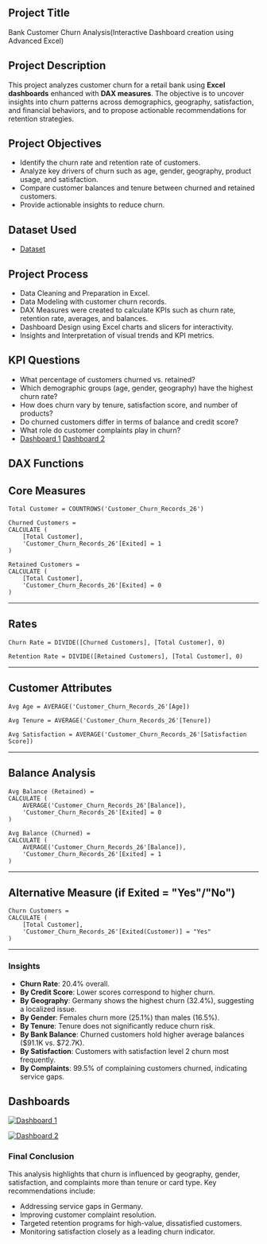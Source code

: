 ## Project Title
Bank Customer Churn Analysis(Interactive Dashboard creation using Advanced Excel)
## Project Description
This project analyzes customer churn for a retail bank using **Excel dashboards** enhanced with **DAX measures**. The objective is to uncover insights into churn patterns across demographics, geography, satisfaction, and financial behaviors, and to propose actionable recommendations for retention strategies.
## Project Objectives
- Identify the churn rate and retention rate of customers.
- Analyze key drivers of churn such as age, gender, geography, product usage, and satisfaction.
- Compare customer balances and tenure between churned and retained customers.
- Provide actionable insights to reduce churn.
## Dataset Used
- <a href="https://github.com/Jonathan-Analyst/Bank-Customer-Churn-Analysis/blob/main/bank%20churn.xlsx">Dataset</a>
## Project Process
- Data Cleaning and Preparation in Excel.
- Data Modeling with customer churn records.
- DAX Measures were created to calculate KPIs such as churn rate, retention rate, averages, and balances.
- Dashboard Design using Excel charts and slicers for interactivity.
- Insights and Interpretation of visual trends and KPI metrics.
## KPI Questions
- What percentage of customers churned vs. retained?
- Which demographic groups (age, gender, geography) have the highest churn rate?
- How does churn vary by tenure, satisfaction score, and number of products?
- Do churned customers differ in terms of balance and credit score?
- What role do customer complaints play in churn?
- <a href="https://github.com/Jonathan-Analyst/Bank-Customer-Churn-Analysis/blob/main/picture1.png">Dashboard 1<a/>
<a href="https://github.com/Jonathan-Analyst/Bank-Customer-Churn-Analysis/blob/main/Picture2.png">Dashboard 2<a/>
## DAX Functions
## Core Measures
```DAX
Total Customer = COUNTROWS('Customer_Churn_Records_26')

Churned Customers = 
CALCULATE (
    [Total Customer],
    'Customer_Churn_Records_26'[Exited] = 1
)

Retained Customers = 
CALCULATE (
    [Total Customer],
    'Customer_Churn_Records_26'[Exited] = 0
)
```

---

## Rates
```DAX
Churn Rate = DIVIDE([Churned Customers], [Total Customer], 0)

Retention Rate = DIVIDE([Retained Customers], [Total Customer], 0)
```

---

## Customer Attributes
```DAX
Avg Age = AVERAGE('Customer_Churn_Records_26'[Age])

Avg Tenure = AVERAGE('Customer_Churn_Records_26'[Tenure])

Avg Satisfaction = AVERAGE('Customer_Churn_Records_26'[Satisfaction Score])
```

---

## Balance Analysis
```DAX
Avg Balance (Retained) = 
CALCULATE (
    AVERAGE('Customer_Churn_Records_26'[Balance]),
    'Customer_Churn_Records_26'[Exited] = 0
)

Avg Balance (Churned) = 
CALCULATE (
    AVERAGE('Customer_Churn_Records_26'[Balance]),
    'Customer_Churn_Records_26'[Exited] = 1
)
```

---

## Alternative Measure (if Exited = "Yes"/"No")
```DAX
Churn Customers = 
CALCULATE (
    [Total Customer],
    'Customer_Churn_Records_26'[Exited(Customer)] = "Yes"
)
```

---


### Insights
- **Churn Rate**: 20.4% overall.
- **By Credit Score**: Lower scores correspond to higher churn.
- **By Geography**: Germany shows the highest churn (32.4%), suggesting a localized issue.
- **By Gender**: Females churn more (25.1%) than males (16.5%).
- **By Tenure**: Tenure does not significantly reduce churn risk.
- **By Bank Balance**: Churned customers hold higher average balances ($91.1K vs. $72.7K).
- **By Satisfaction**: Customers with satisfaction level 2 churn most frequently.
- **By Complaints**: 99.5% of complaining customers churned, indicating service gaps.
## Dashboards
  
[![Dashboard 1](https://github.com/Jonathan-Analyst/Bank-Customer-Churn-Analysis/blob/main/picture1.png)](https://github.com/Jonathan-Analyst/Bank-Customer-Churn-Analysis/blob/main/picture1.png)
 
[![Dashboard 2](https://github.com/Jonathan-Analyst/Bank-Customer-Churn-Analysis/blob/main/Picture2.png)](https://github.com/Jonathan-Analyst/Bank-Customer-Churn-Analysis/blob/main/Picture2.png)

### Final Conclusion
This analysis highlights that churn is influenced by geography, gender, satisfaction, and complaints more than tenure or card type. Key recommendations include:
- Addressing service gaps in Germany.
- Improving customer complaint resolution.
- Targeted retention programs for high-value, dissatisfied customers.
- Monitoring satisfaction closely as a leading churn indicator.





